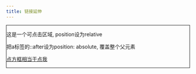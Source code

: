```yaml
---
title: 链接延伸
---
```


<style>
.click-region {
    position: relative;
    border: 1px solid;
}

.stretched-link::after {
    position: absolute;
    left: 0;
    top: 0;
    right: 0;
    bottom: 0;
    z-index: 1;
    content: "";
}
</style>


<div class="click-region">
    <p>这是一个可点击区域, position设为relative</p>
    <p>把a标签的::after设为position: absolute, 覆盖整个父元素</p>
    <p><a href="#link" class="stretched-link">点方框相当于点我</a></p>
</div>

